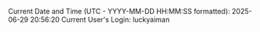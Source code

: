 Current Date and Time (UTC - YYYY-MM-DD HH:MM:SS formatted): 2025-06-29 20:56:20
Current User's Login: luckyaiman
